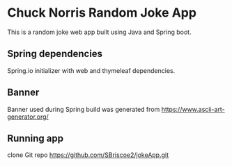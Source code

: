 # Chuck Norris Random Joke App
This is a random joke web app built using Java and Spring boot.

## Spring dependencies
Spring.io initializer with web and thymeleaf dependencies.

## Banner 

Banner used during Spring build was generated from https://www.ascii-art-generator.org/

## Running app

clone Git repo https://github.com/SBriscoe2/jokeApp.git
